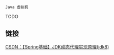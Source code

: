 `Java 虚拟机`

TODO

## 链接

[CSDN：【Spring基础】JDK动态代理实现原理(jdk8)](https://blog.csdn.net/yhl_jxy/article/details/80586785)

